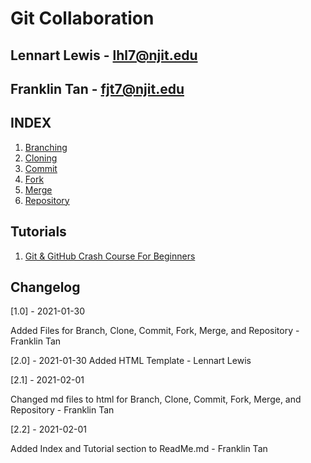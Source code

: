 # Git Collaboration

## Lennart Lewis  - lhl7@njit.edu 
## Franklin Tan - fjt7@njit.edu

## INDEX
1. [Branching](HTML/Branch.html)
1. [Cloning](HTML/Clone.html)
1. [Commit](HTML/Commit.html)
1. [Fork](HTML/Fork.html)
1. [Merge](HTML/Merge.html)
1. [Repository](HTML/Repository.html)


## Tutorials
1. [Git & GitHub Crash Course For Beginners](https://www.youtube.com/watch?v=SWYqp7iY_Tc&t=1312s)

## Changelog
[1.0] - 2021-01-30

Added Files for Branch, Clone, Commit, Fork, Merge, and Repository - Franklin Tan

[2.0] - 2021-01-30
Added HTML Template - Lennart Lewis

[2.1] - 2021-02-01

Changed md files to html for Branch, Clone, Commit, Fork, Merge, and Repository - Franklin Tan

[2.2] - 2021-02-01

Added Index and Tutorial section to ReadMe.md - Franklin Tan
